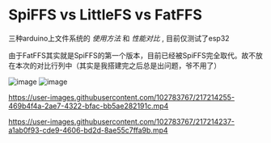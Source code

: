# SpiFFS vs LittleFS vs FatFFS

三种arduino上文件系统的 *使用方法* 和 *性能对比* , 目前仅测试了esp32

由于FatFFS其实就是SpiFFS的第一个版本，目前已经被SpiFFS完全取代。故不放在本次的对比行列中（其实是我搭建完之后总是出问题，爷不用了）

![image](https://user-images.githubusercontent.com/102783767/217209042-eed9d677-d98b-49b4-ae40-a1c1cd4d2dcc.png)
![image](https://user-images.githubusercontent.com/102783767/217209956-e6762647-0bfa-4e77-93f2-ac3fd9a49591.png)

https://user-images.githubusercontent.com/102783767/217214255-469b4f4a-2ae7-4322-bfac-bb5ae282191c.mp4

https://user-images.githubusercontent.com/102783767/217214237-a1ab0f93-cde9-4606-bd2d-8ae55c7ffa9b.mp4

